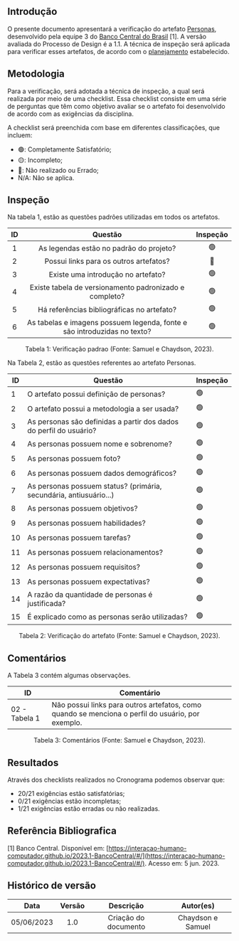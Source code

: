 ## Introdução

O presente documento apresentará a verificação do artefato [Personas](https://interacao-humano-computador.github.io/2023.1-BancoCentral/#/analise_requisitos/personas), desenvolvido pela equipe 3 do [Banco Central do Brasil](https://interacao-humano-computador.github.io/2023.1-BancoCentral/) [1]. A versão avaliada do Processo de Design é a 1.1. A técnica de inspeção será aplicada para verificar esses artefatos, de acordo com o [planejamento](../planejamento.md) estabelecido.

## Metodologia

Para a verificação, será adotada a técnica de inspeção, a qual será realizada por meio de uma checklist. Essa checklist consiste em uma série de perguntas que têm como objetivo avaliar se o artefato foi desenvolvido de acordo com as exigências da disciplina.

A checklist será preenchida com base em diferentes classificações, que incluem:

- 🟢: Completamente Satisfatório;
- 🟡: Incompleto;
- 🔴: Não realizado ou Errado;
- N/A: Não se aplica.

## Inspeção

Na tabela 1, estão as questões padrões utilizadas em todos os artefatos.

| ID |                                 Questão                                 | Inspeção |
| :-: | :-----------------------------------------------------------------------: | :--------: |
| 1 |                 As legendas estão no padrão do projeto?                 |     🟢     |
| 2 |                  Possui links para os outros artefatos?                  |     🔴     |
| 3 |                   Existe uma introdução no artefato?                   |     🟢     |
| 4 |          Existe tabela de versionamento padronizado e completo?          |     🟢     |
| 5 |               Há referências bibliográficas no artefato?               |     🟢     |
| 6 | As tabelas e imagens possuem legenda, fonte e são introduzidas no texto? |     🟢     |

<div style="text-align: center">
    <p> Tabela 1: Verificação padrao (Fonte: Samuel e Chaydson, 2023).</p>
</div>

Na Tabela 2, estão as questões referentes ao artefato Personas.

| ID | Questão                                                              | Inspeção |
| -- | --------------------------------------------------------------------- | ---------- |
| 1  | O artefato possui definição de personas?                            | 🟢         |
| 2  | O artefato possui a metodologia a ser usada?                          | 🟢         |
| 3  | As personas são definidas a partir dos dados do perfil do usuário?  | 🟢         |
| 4  | As personas possuem nome e sobrenome?                                 | 🟢         |
| 5  | As personas possuem foto?                                             | 🟢         |
| 6  | As personas possuem dados demográficos?                              | 🟢         |
| 7  | As personas possuem status? (primária, secundária, antiusuário...) | 🟢         |
| 8  | As personas possuem objetivos?                                        | 🟢         |
| 9  | As personas possuem habilidades?                                      | 🟢         |
| 10 | As personas possuem tarefas?                                          | 🟢         |
| 11 | As personas possuem relacionamentos?                                  | 🟢         |
| 12 | As personas possuem requisitos?                                       | 🟢         |
| 13 | As personas possuem expectativas?                                     | 🟢         |
| 14 | A razão da quantidade de personas é justificada?                    | 🟢         |
| 15 | É explicado como as personas serão utilizadas?                      | 🟢         |

<div style="text-align: center">
    <p> Tabela 2: Verificação do artefato (Fonte: Samuel e Chaydson, 2023).</p>
</div>

## Comentários

A Tabela 3 contém algumas observações.

| ID            | Comentário                                                                                         |
| ------------- | --------------------------------------------------------------------------------------------------- |
| 02 - Tabela 1 | Não possui links para outros artefatos, como quando se menciona o perfil do usuário, por exemplo. |

<div style="text-align: center">
    <p> Tabela 3: Comentários (Fonte: Samuel e Chaydson, 2023).</p>
</div>

## Resultados

Através dos checklists realizados no Cronograma podemos observar que:

- 20/21 exigências estão satisfatórias;
- 0/21 exigências estão incompletas;
- 1/21 exigências estão erradas ou não realizadas.

## Referência Bibliografica

[1] Banco Central. Disponível em: [https://interacao-humano-computador.github.io/2023.1-BancoCentral/#/](https://interacao-humano-computador.github.io/2023.1-BancoCentral/#/). Acesso em: 5 jun. 2023.‌

## Histórico de versão

|    Data    | Versão |      Descrição      |    Autor(es)    |
| :--------: | :-----: | :--------------------: | :--------------: |
| 05/06/2023 |   1.0   | Criação do documento | Chaydson e Samuel |
